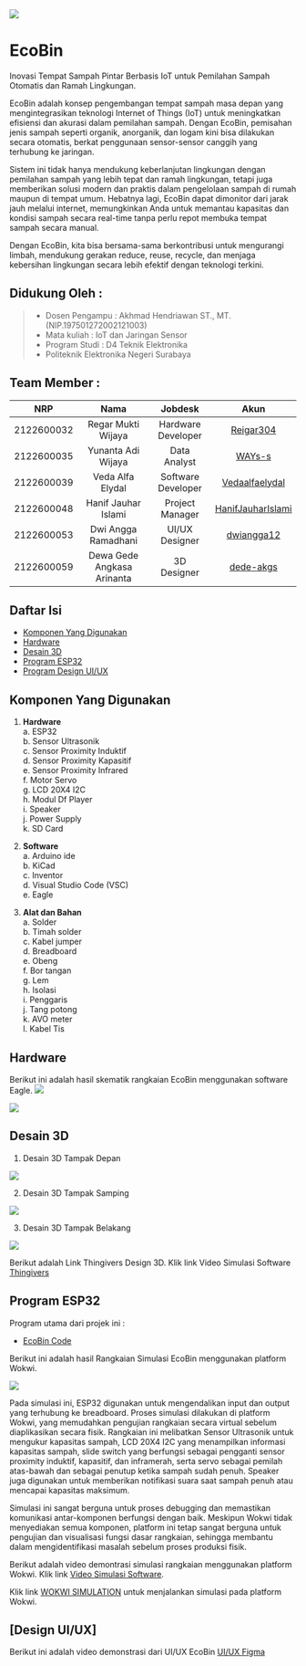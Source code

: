 <img src="Dokumentasi/Logo_EcoBin.png">

# EcoBin
Inovasi Tempat Sampah Pintar Berbasis IoT untuk Pemilahan Sampah Otomatis dan Ramah Lingkungan.

EcoBin adalah konsep pengembangan tempat sampah masa depan yang mengintegrasikan teknologi Internet of Things (IoT) untuk meningkatkan efisiensi dan akurasi dalam pemilahan sampah. Dengan EcoBin, pemisahan jenis sampah seperti organik, anorganik, dan logam kini bisa dilakukan secara otomatis, berkat penggunaan sensor-sensor canggih yang terhubung ke jaringan.

Sistem ini tidak hanya mendukung keberlanjutan lingkungan dengan pemilahan sampah yang lebih tepat dan ramah lingkungan, tetapi juga memberikan solusi modern dan praktis dalam pengelolaan sampah di rumah maupun di tempat umum. Hebatnya lagi, EcoBin dapat dimonitor dari jarak jauh melalui internet, memungkinkan Anda untuk memantau kapasitas dan kondisi sampah secara real-time tanpa perlu repot membuka tempat sampah secara manual.

Dengan EcoBin, kita bisa bersama-sama berkontribusi untuk mengurangi limbah, mendukung gerakan reduce, reuse, recycle, dan menjaga kebersihan lingkungan secara lebih efektif dengan teknologi terkini. 
## Didukung Oleh :
>- Dosen Pengampu : Akhmad Hendriawan ST., MT. (NIP.197501272002121003)
>- Mata kuliah : IoT dan Jaringan Sensor
>- Program Studi : D4 Teknik Elektronika
>- Politeknik Elektronika Negeri Surabaya<br>

## Team Member :
|      NRP      |       Nama      |    Jobdesk    |   Akun |
| :-----------:|:----------------:| :------------:| :-----:|
| 2122600032    | Regar Mukti Wijaya  | Hardware Developer       | [Reigar304](https://github.com/Regar304)
| 2122600035    | Yunanta Adi Wijaya        |  Data Analyst | [WAYs-s](https://github.com/WAYs-s)
| 2122600039    | Veda Alfa Elydal        |    Software Developer      | [Vedaalfaelydal](https://github.com/Vedaalfaelydal)
| 2122600048    | Hanif Jauhar Islami              | Project Manager | [HanifJauharIslami](https://github.com/HanifJauharIslami)
| 2122600053    | Dwi Angga Ramadhani               | UI/UX Designer     | [dwiangga12](https://github.com/dwiangga12)
| 2122600059    | Dewa Gede Angkasa Arinanta              | 3D Designer     |[dede-akgs](https://github.com/dede-akgs)

## Daftar Isi
- [Komponen Yang Digunakan](#Komponen-Yang-Digunakan)
- [Hardware](#Hardware)
- [Desain 3D](#Desain-3D)
- [Program ESP32](#Program-ESP32)
- [Program Design UI/UX](#Pogram-Design-UI/UX)

 
## Komponen Yang Digunakan
1. **Hardware**<br>
    a. ESP32<br>
    b. Sensor Ultrasonik<br>
    c. Sensor Proximity Induktif<br>
    d. Sensor Proximity Kapasitif<br>
    e. Sensor Proximity Infrared<br>
    f. Motor Servo<br>
    g. LCD 20X4 I2C<br>
    h. Modul Df Player <br>
    i. Speaker <br>
    j. Power Supply <br>
    k. SD Card<br>

2. **Software**<br>
    a. Arduino ide<br>
    b. KiCad<br>
    c. Inventor<br>
    d. Visual Studio Code (VSC)<br>
    e. Eagle<br>

3. **Alat dan Bahan**<br>
    a. Solder<br>
    b. Timah solder<br>
    c. Kabel jumper<br>
    d. Breadboard<br>
    e. Obeng<br>
    f. Bor tangan<br>
    g. Lem<br>
    h. Isolasi<br>
    i. Penggaris<br>
    j. Tang potong<br>
    k. AVO meter<br>
    l. Kabel Tis<br>
 
## Hardware

Berikut ini adalah hasil skematik rangkaian EcoBin menggunakan software Eagle.
<img src="Dokumentasi/Skematik EcoBin.jpg">

<img src="Dokumentasi/Board EcoBin.jpg">

## Desain 3D

1. Desain 3D Tampak Depan <br>
<img src="Desain 3D EcoBin/3D-Depan.png">

2. Desain 3D Tampak Samping <br>
<img src="Desain 3D EcoBin/3D-Sudut.png">

3. Desain 3D Tampak Belakang <br>
<img src="Desain 3D EcoBin/3D-Belakang.png">

Berikut adalah Link Thingivers Design 3D. Klik link Video Simulasi Software [Thingivers](https://www.thingiverse.com/thing:6826473)


## Program ESP32

Program utama dari projek ini :
- [EcoBin Code](https://github.com/HanifJauharIslami/EcoBin/blob/f4bee43d3d4f70b857a67019edb6326d1a9f5407/Source%20Code%20ESP/Source%20Code%20ESP32.ino)

Berikut ini adalah hasil Rangkaian Simulasi EcoBin menggunakan platform Wokwi.

<img src="Dokumentasi/Gambar Rangakain di Wokwi.png">

Pada simulasi ini, ESP32 digunakan untuk mengendalikan input dan output yang terhubung ke breadboard. Proses simulasi dilakukan di platform Wokwi, yang memudahkan pengujian rangkaian secara virtual sebelum diaplikasikan secara fisik. Rangkaian ini melibatkan Sensor Ultrasonik untuk mengukur kapasitas sampah, LCD 20X4 I2C yang menampilkan informasi kapasitas sampah, slide switch yang berfungsi sebagai pengganti sensor proximity induktif, kapasitif, dan inframerah, serta servo sebagai pemilah atas-bawah dan sebagai penutup ketika sampah sudah penuh. Speaker juga digunakan untuk memberikan notifikasi suara saat sampah penuh atau mencapai kapasitas maksimum.

Simulasi ini sangat berguna untuk proses debugging dan memastikan komunikasi antar-komponen berfungsi dengan baik. Meskipun Wokwi tidak menyediakan semua komponen, platform ini tetap sangat berguna untuk pengujian dan visualisasi fungsi dasar rangkaian, sehingga membantu dalam mengidentifikasi masalah sebelum proses produksi fisik.

Berikut adalah video demontrasi simulasi rangkaian menggunakan platform Wokwi. Klik link [Video Simulasi Software](https://youtu.be/CGCrU7WQCkA  "Video Simulasi Software").


Klik link [WOKWI SIMULATION](https://wokwi.com/projects/411379523365083137  "WOKWI SIMULATION") untuk menjalankan simulasi pada platform Wokwi.

## [Design UI/UX]
Berikut ini adalah video demonstrasi dari UI/UX EcoBin [UI/UX Figma](https://github.com/HanifJauharIslami/EcoBin/blob/main/Desain%20%26%20Perencanaan/Desain%20UI%20UX/Video%20Simulasi%20Desain%20UI%20UX.mp4)


